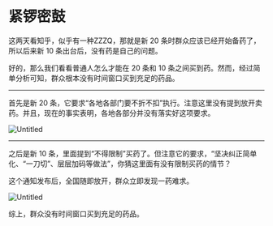 # 紧锣密鼓

这两天看知乎，似乎有一种ZZZQ，那就是新 20 条时群众应该已经开始备药了，所以后来新 10 条出台后，没有药是自己的问题。

好的，那么我们看看普通人怎么才能在 20 条和 10 条之间买到药。然而，经过简单分析可知，群众根本没有时间窗口买到充足的药品。

---

首先是新 20 条，它要求“各地各部门要不折不扣”执行。注意这里没有提到放开卖药。并且，现在的事实表明，各地各部分并没有落实好这项要求。

![Untitled](%E7%B4%A7%E9%94%A3%E5%AF%86%E9%BC%93%2078a8f1868f6246cea08e22fefc605752/Untitled.png)

---

之后是新 10 条，里面提到“不得限制”买药了。但注意它的要求，“坚决纠正简单化、“一刀切”、层层加码等做法”，你猜这里面有没有限制买药的情节？

这个通知发布后，全国随即放开，群众立即发现一药难求。

![Untitled](%E7%B4%A7%E9%94%A3%E5%AF%86%E9%BC%93%2078a8f1868f6246cea08e22fefc605752/Untitled%201.png)

综上，群众没有时间窗口买到充足的药品。